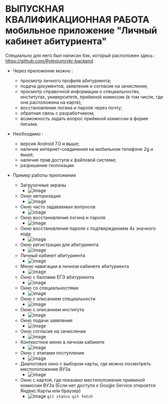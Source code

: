 # ВЫПУСКНАЯ КВАЛИФИКАЦИОННАЯ РАБОТА мобильное приложение "Личный кабинет абитуриента"

Специально для него был написан бэк, который расположен здесь : https://github.com/Rylexium/vkr-backend

+ Через приложение можно :
  - просмотр личного профиля абитуриента;
  - подача документов, заявления и согласия на зачисления;
  - просмотр справочной информации о специальностях, институтах, университете, приёмной комиссии (в том числе, где она расположена на карте);
  - восстановление логина и пароля через почту;
  - обратная связь с разработчиком;
  - возможность задать вопрос приёмной комиссии в форме письма.
+ Необходимо : 
   - версия Android 7.0 и выше;
   - наличие интернет-соединения на мобильном телефоне 2g и выше;
   - наличие прав доступа к файловой системе;
   - разрешение геолокации

+ Пример работы приложения

  - Загрузочные экраны
    - ![image](https://user-images.githubusercontent.com/84678136/188449922-2a9ab821-eed7-4f58-8e71-4698c19df5ef.png)
  - Окно авторизации
    - ![image](https://user-images.githubusercontent.com/84678136/188449972-59a07749-4419-4e78-9b56-23da7624dcf9.png)
  - Окно часто задаваемых вопросов
    - ![image](https://user-images.githubusercontent.com/84678136/188449994-dbeb76ac-ad3b-4e6d-b425-678ee496f20a.png)
  - Окно восстановления логина и пароля
    - ![image](https://user-images.githubusercontent.com/84678136/188450016-23b3c73f-b32f-4949-9b4e-584c76fc90f4.png)
  - Окно восстановления пароля с подтверждением 4х значного кода
    - ![image](https://user-images.githubusercontent.com/84678136/188450072-417f6051-1f89-4d03-9cdb-76481c8b91c4.png)
  - Окно регистрации для абитуриента
    - ![image](https://user-images.githubusercontent.com/84678136/188450116-91c10f35-38c8-4d01-b1c8-355914ce1c1e.png)
  - Личный кабинет абитуриента 
    - ![image](https://user-images.githubusercontent.com/84678136/188450155-4a953a10-9469-449f-872b-d61331488326.png)
  - Меню навигации в личном кабинете абитуриента
    - ![image](https://user-images.githubusercontent.com/84678136/188450191-1ee3a056-d9fc-4aa9-a9d3-14f1839e1b94.png)
  - Окно с баллами ЕГЭ абитуриента
    - ![image](https://user-images.githubusercontent.com/84678136/188450216-0a5dacba-b4d4-4438-a89f-69d6626ed8f5.png)
  - Окно со специальностями
    - ![image](https://user-images.githubusercontent.com/84678136/188450248-32c44e67-02a0-4fc9-8e30-124ec23a6425.png)
  - Окно с описанием специальности
    - ![image](https://user-images.githubusercontent.com/84678136/188450291-a90965e2-7856-456b-8cd1-16b9472d9ba5.png)
  - Окно с описанием института
    - ![image](https://user-images.githubusercontent.com/84678136/188450385-18d7dda0-f5bb-426f-a409-ec742fbf1502.png)
  - Окно подачи заявления
    - ![image](https://user-images.githubusercontent.com/84678136/188450423-c3d7b8f0-d5bd-4b78-8215-9b3fa24289de.png)
  - Окно согласие на зачисление
    - ![image](https://user-images.githubusercontent.com/84678136/188450458-8cdd0a9e-9e7b-4dea-abdb-eb5cf4c59dda.png)
  - Контекстное меню в личном кабинете
    - ![image](https://user-images.githubusercontent.com/84678136/188450491-23cd6026-2e67-450c-9688-28325b1fb898.png)
  - Окно с этапами поступления
    - ![image](https://user-images.githubusercontent.com/84678136/188450513-20aae74f-ab3f-493c-9542-34d03476f378.png)
  - Диалоговое окно с выбором карты, где можно посмотреть местоположение ВУЗа
    - ![image](https://user-images.githubusercontent.com/84678136/188450579-39ae44be-787b-4feb-a107-e6904716ff6d.png)
  - Окно с картой, где показано местоположение приемной комиссии ВУЗа (Если нет доступа к Google Service откроется Яндекс.Карты или браузер)
    - ![image](https://user-images.githubusercontent.com/84678136/188450610-88cf3513-0d16-4c92-90b1-0ab10b958e34.png)
`
git status
git fetch
`


